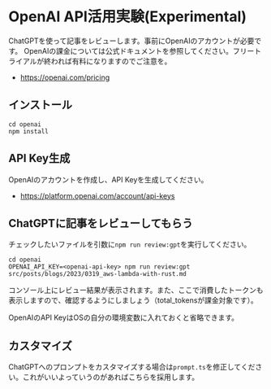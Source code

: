 # OpenAI API活用実験(Experimental)

ChatGPTを使って記事をレビューします。事前にOpenAIのアカウントが必要です。
OpenAIの課金については公式ドキュメントを参照してください。フリートライアルが終われば有料になりますのでご注意を。

- <https://openai.com/pricing>

## インストール

```shell
cd openai
npm install
```

## API Key生成

OpenAIのアカウントを作成し、API Keyを生成してください。

- <https://platform.openai.com/account/api-keys>

## ChatGPTに記事をレビューしてもらう

チェックしたいファイルを引数に`npm run review:gpt`を実行してください。

```shell
cd openai
OPENAI_API_KEY=<openai-api-key> npm run review:gpt src/posts/blogs/2023/0319_aws-lambda-with-rust.md
```

コンソール上にレビュー結果が表示されます。また、ここで消費したトークンも表示しますので、確認するようにしましょう（total_tokensが課金対象です）。

OpenAIのAPI KeyはOSの自分の環境変数に入れておくと省略できます。

## カスタマイズ

ChatGPTへのプロンプトをカスタマイズする場合は`prompt.ts`を修正してください。これがいいよっていうのがあればこちらを採用します。
